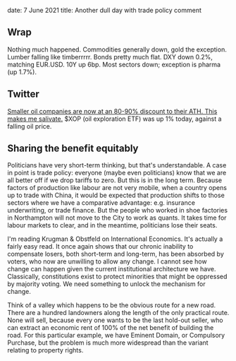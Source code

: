 date: 7 June 2021
title: Another dull day with trade policy comment

## Wrap

Nothing much happened.
Commodities generally down, gold the exception. Lumber falling like timberrrrr.
Bonds pretty much flat.
DXY down 0.2%, matching EUR.USD.
10Y up 6bp.
Most sectors down; exception is pharma (up 1.7%).

## Twitter

[Smaller oil companies are now at an 80-90% discount to their ATH. This makes me salivate.](https://twitter.com/chigrl/status/1401652293582438403?s=20)
$XOP (oil exploration ETF) was up 1% today, against a falling oil price.

## Sharing the benefit equitably

Politicians have very short-term thinking, but that's understandable.
A case in point is trade policy: everyone (maybe even politicians) know that we are all better off if we drop tariffs to zero.
But this is in the long term. Because factors of production like labour are not very mobile, when a country opens up to trade with China,
it would be expected that production shifts to those sectors where we have a comparative advantage: e.g. insurance underwriting, or trade finance.
But the people who worked in shoe factories in Northampton will not move to the City to work as quants.
It takes time for labour markets to clear, and in the meantime, politicians lose their seats.

I'm reading Krugman & Obstfeld on International Economics. 
It's actually a fairly easy read.
It once again shows that our chronic inability to compensate losers, both short-term and long-term, has been absorbed by voters, who now are unwilling to allow any change.
I cannot see how change can happen given the current institutional architecture we have.
Classically, constitutions exist to protect minorities that might be oppressed by majority voting.
We need something to unlock the mechanism for change.

Think of a valley which happens to be the obvious route for a new road. There are a hundred landowners along the length of the only practical route.
None will sell, because every one wants to be the last hold-out seller, who can extract an economic rent of 100% of the net benefit of building the road.
For this particular example, we have Eminent Domain, or Compulsory Purchase, but the problem is much more widespread than the variant relating to property rights.

